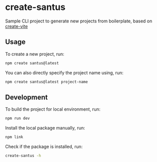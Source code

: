 # create-santus

Sample CLI project to generate new projects from boilerplate, based on [create-vite](https://github.com/vitejs/vite/tree/main/packages/create-vite)

## Usage

To create a new project, run:

```sh
npm create santus@latest
```

You can also directly specify the project name using, run:

```sh
npm create santus@latest project-name
```

## Development

To build the project for local environment, run:

```sh
npm run dev
```

Install the local package manually, run:

```sh
npm link
```

Check if the package is installed, run:

```sh
create-santus -h
```
